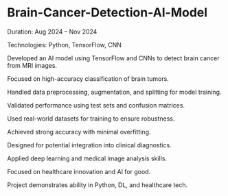 # Brain-Cancer-Detection-Al-Model
Duration: Aug 2024 – Nov 2024

Technologies: Python, TensorFlow, CNN

Developed an AI model using TensorFlow and CNNs to detect brain cancer from MRI images.

Focused on high-accuracy classification of brain tumors.

Handled data preprocessing, augmentation, and splitting for model training.

Validated performance using test sets and confusion matrices.

Used real-world datasets for training to ensure robustness.

Achieved strong accuracy with minimal overfitting.

Designed for potential integration into clinical diagnostics.

Applied deep learning and medical image analysis skills.

Focused on healthcare innovation and AI for good.

Project demonstrates ability in Python, DL, and healthcare tech.


